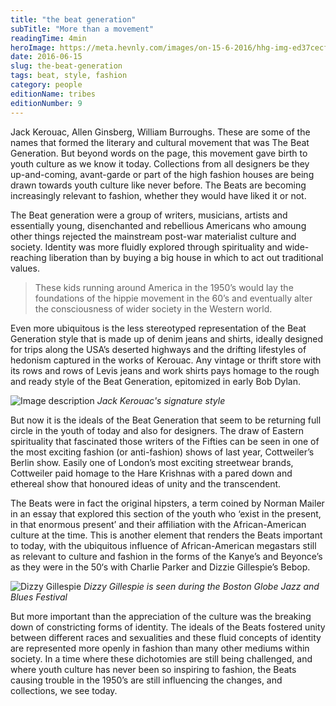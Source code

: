 ```yaml
---
title: "the beat generation"
subTitle: "More than a movement"
readingTime: 4min
heroImage: https://meta.hevnly.com/images/on-15-6-2016/hhg-img-ed37cecf-b954-4f60-b78b-3dbc061420d3.png
date: 2016-06-15
slug: the-beat-generation
tags: beat, style, fashion
category: people
editionName: tribes
editionNumber: 9
---
```


Jack Kerouac, Allen Ginsberg, William Burroughs. These are some of the names that formed the literary and cultural movement that was The Beat Generation. But beyond words on the page, this movement gave birth to youth culture as we know it today. Collections from all designers be they up-and-coming, avant-garde or part of the high fashion houses are being drawn towards youth culture like never before. The Beats are becoming increasingly relevant to fashion, whether they would have liked it or not.

The Beat generation were a group of writers, musicians, artists and essentially young, disenchanted and rebellious Americans who amoung other things rejected the mainstream post-war materialist culture and society. Identity was more fluidly explored through spirituality and wide-reaching liberation than by buying a big house in which to act out traditional values.

>These kids running around America in the 1950’s would lay the foundations of the hippie movement in the 60’s and eventually alter the consciousness of wider society in the Western world.

Even more ubiquitous is the less stereotyped representation of the Beat Generation style that is made up of denim jeans and shirts, ideally designed for trips along the USA’s deserted highways and the drifting lifestyles of hedonism captured in the works of Kerouac. Any vintage or thrift store with its rows and rows of Levis jeans and work shirts pays homage to the rough and ready style of the Beat Generation, epitomized in early Bob Dylan.


![Image description](https://meta.hevnly.com/images/on-15-6-2016/hhg-img-4c8fa9c4-e1f0-4efd-9d7f-9a45ba33a0ce.png)
*Jack Kerouac's signature style*

But now it is the ideals of the Beat Generation that seem to be returning full circle in the youth of today and also for designers. The draw of Eastern spirituality that fascinated those writers of the Fifties can be seen in one of the most exciting fashion (or anti-fashion) shows of last year, Cottweiler’s Berlin show. Easily one of London’s most exciting streetwear brands, Cottweiler paid homage to the Hare Krishnas with a pared down and ethereal show that honoured ideas of unity and the transcendent.

The Beats were in fact the original hipsters, a term coined by Norman Mailer in an essay that explored this section of the youth who ‘exist in the present, in that enormous present’ and their affiliation with the African-American culture at the time. This is another element that renders the Beats important to today, with the ubiquitous influence of African-American megastars still as relevant to culture and fashion in the forms of the Kanye’s and Beyonce’s as they were in the 50‘s with Charlie Parker and Dizzie Gillespie’s Bebop.


![Dizzy Gillespie](https://meta.hevnly.com/images/on-16-6-2016/hhg-img-e8ac8885-19e1-4826-9841-edf2f08d262d.png)
*Dizzy Gillespie is seen during the Boston Globe Jazz and Blues Festival*

But more important than the appreciation of the culture was the breaking down of constricting forms of identity. The ideals of the Beats fostered unity between different races and sexualities and these fluid concepts of identity are represented more openly in fashion than many other mediums within society. In a time where these dichotomies are still being challenged, and where youth culture has never been so inspiring to fashion, the Beats causing trouble in the 1950’s are still influencing the changes, and collections, we see today.
